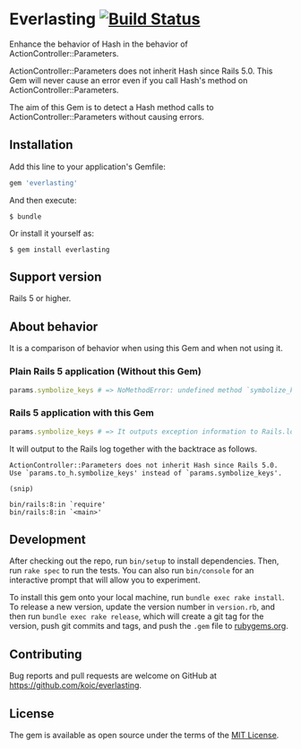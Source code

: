 # Everlasting [![Build Status](https://travis-ci.org/koic/everlasting.svg)](https://travis-ci.org/koic/everlasting)

Enhance the behavior of Hash in the behavior of ActionController::Parameters.

ActionController::Parameters does not inherit Hash since Rails 5.0. This Gem will never cause an error even if you call Hash's method on ActionController::Parameters.

The aim of this Gem is to detect a Hash method calls to ActionController::Parameters without causing errors.

## Installation

Add this line to your application's Gemfile:

```ruby
gem 'everlasting'
```

And then execute:

    $ bundle

Or install it yourself as:

    $ gem install everlasting

## Support version

Rails 5 or higher.

## About behavior

It is a comparison of behavior when using this Gem and when not using it.

### Plain Rails 5 application (Without this Gem)

```ruby
params.symbolize_keys # => NoMethodError: undefined method `symbolize_keys' for #<ActionController::Parameters:0x00007ffd92632f30>
```

### Rails 5 application with this Gem

```ruby
params.symbolize_keys # => It outputs exception information to Rails.logger.error without error
```

It will output to the Rails log together with the backtrace as follows.

```console
ActionController::Parameters does not inherit Hash since Rails 5.0.
Use `params.to_h.symbolize_keys' instead of `params.symbolize_keys'.

(snip)

bin/rails:8:in `require'
bin/rails:8:in `<main>'
```

## Development

After checking out the repo, run `bin/setup` to install dependencies. Then, run `rake spec` to run the tests. You can also run `bin/console` for an interactive prompt that will allow you to experiment.

To install this gem onto your local machine, run `bundle exec rake install`. To release a new version, update the version number in `version.rb`, and then run `bundle exec rake release`, which will create a git tag for the version, push git commits and tags, and push the `.gem` file to [rubygems.org](https://rubygems.org).

## Contributing

Bug reports and pull requests are welcome on GitHub at https://github.com/koic/everlasting.

## License

The gem is available as open source under the terms of the [MIT License](http://opensource.org/licenses/MIT).
